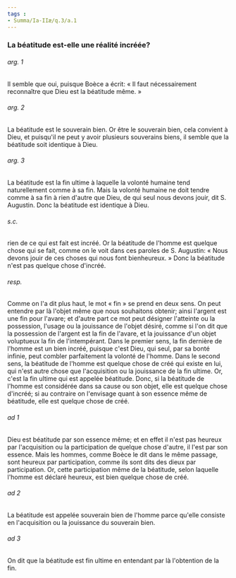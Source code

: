 ```yaml
---
tags : 
- Summa/Ia-IIæ/q.3/a.1
---
```


### La béatitude est-elle une réalité incréée?

###### arg. 1
Il semble que oui, puisque Boèce a écrit: « Il faut nécessairement reconnaître que Dieu est la béatitude même. » 

###### arg. 2
La béatitude est le souverain bien. Or être le souverain bien, cela convient à Dieu, et puisqu'il ne peut y avoir plusieurs souverains biens, il semble que la béatitude soit identique à Dieu. 

###### arg. 3
La béatitude est la fin ultime à laquelle la volonté humaine tend naturellement comme à sa fin. Mais la volonté humaine ne doit tendre comme à sa fin à rien d'autre que Dieu, de qui seul nous devons jouir, dit S. Augustin. Donc la béatitude est identique à Dieu. 

###### s.c.
rien de ce qui est fait est incréé. Or la béatitude de l'homme est quelque chose qui se fait, comme on le voit dans ces paroles de S. Augustin: « Nous devons jouir de ces choses qui nous font bienheureux. » Donc la béatitude n'est pas quelque chose d'incréé. 

###### resp.
Comme on l'a dit plus haut, le mot « fin » se prend en deux sens. On peut entendre par là l'objet même que nous souhaitons obtenir; ainsi l'argent est une fin pour l'avare; et d'autre part ce mot peut désigner l'atteinte ou la possession, l'usage ou la jouissance de l'objet désiré, comme si l'on dit que la possession de l'argent est la fin de l'avare, et la jouissance d'un objet voluptueux la fin de l'intempérant. Dans le premier sens, la fin dernière de l'homme est un bien incréé, puisque c'est Dieu, qui seul, par sa bonté infinie, peut combler parfaitement la volonté de l'homme. Dans le second sens, la béatitude de l'homme est quelque chose de créé qui existe en lui, qui n'est autre chose que l'acquisition ou la jouissance de la fin ultime. Or, c'est la fin ultime qui est appelée béatitude. Donc, si la béatitude de l'homme est considérée dans sa cause ou son objet, elle est quelque chose d'incréé; si au contraire on l'envisage quant à son essence même de béatitude, elle est quelque chose de créé. 

###### ad 1
Dieu est béatitude par son essence même; et en effet il n'est pas heureux par l'acquisition ou la participation de quelque chose d'autre, il l'est par son essence. Mais les hommes, comme Boèce le dit dans le même passage, sont heureux par participation, comme ils sont dits des dieux par participation. Or, cette participation même de la béatitude, selon laquelle l'homme est déclaré heureux, est bien quelque chose de créé. 

###### ad 2
La béatitude est appelée souverain bien de l'homme parce qu'elle consiste en l'acquisition ou la jouissance du souverain bien. 

###### ad 3
On dit que la béatitude est fin ultime en entendant par là l'obtention de la fin. 

